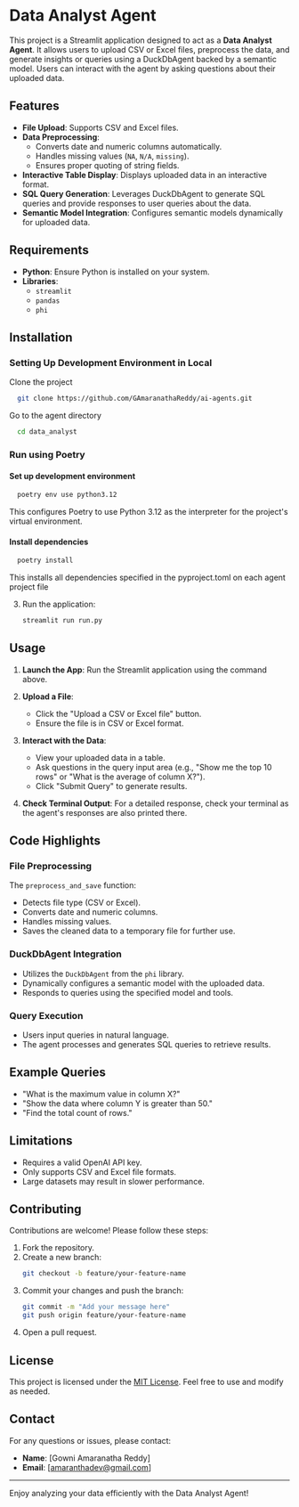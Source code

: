 # Data Analyst Agent

This project is a Streamlit application designed to act as a **Data Analyst Agent**. It allows users to upload CSV or Excel files, preprocess the data, and generate insights or queries using a DuckDbAgent backed by a semantic model. Users can interact with the agent by asking questions about their uploaded data.

## Features

- **File Upload**: Supports CSV and Excel files.
- **Data Preprocessing**:
  - Converts date and numeric columns automatically.
  - Handles missing values (`NA`, `N/A`, `missing`).
  - Ensures proper quoting of string fields.
- **Interactive Table Display**: Displays uploaded data in an interactive format.
- **SQL Query Generation**: Leverages DuckDbAgent to generate SQL queries and provide responses to user queries about the data.
- **Semantic Model Integration**: Configures semantic models dynamically for uploaded data.

## Requirements

- **Python**: Ensure Python is installed on your system.
- **Libraries**:
  - `streamlit`
  - `pandas`
  - `phi`

## Installation

### Setting Up Development Environment in Local


Clone the project

```bash
  git clone https://github.com/GAmaranathaReddy/ai-agents.git
```

Go to the agent directory

```bash
  cd data_analyst
```

### Run using Poetry

#### Set up development environment

```bash
  poetry env use python3.12
```

This configures Poetry to use Python 3.12 as the interpreter for the project's virtual environment.

#### Install dependencies

```bash
  poetry install
```

This installs all dependencies specified in the pyproject.toml on each agent project file

3. Run the application:
   ```bash
   streamlit run run.py
   ```

## Usage

1. **Launch the App**:
   Run the Streamlit application using the command above.


3. **Upload a File**:
   - Click the "Upload a CSV or Excel file" button.
   - Ensure the file is in CSV or Excel format.

4. **Interact with the Data**:
   - View your uploaded data in a table.
   - Ask questions in the query input area (e.g., "Show me the top 10 rows" or "What is the average of column X?").
   - Click "Submit Query" to generate results.

5. **Check Terminal Output**:
   For a detailed response, check your terminal as the agent's responses are also printed there.

## Code Highlights

### File Preprocessing
The `preprocess_and_save` function:
- Detects file type (CSV or Excel).
- Converts date and numeric columns.
- Handles missing values.
- Saves the cleaned data to a temporary file for further use.

### DuckDbAgent Integration
- Utilizes the `DuckDbAgent` from the `phi` library.
- Dynamically configures a semantic model with the uploaded data.
- Responds to queries using the specified model and tools.

### Query Execution
- Users input queries in natural language.
- The agent processes and generates SQL queries to retrieve results.

## Example Queries
- "What is the maximum value in column X?"
- "Show the data where column Y is greater than 50."
- "Find the total count of rows."

## Limitations
- Requires a valid OpenAI API key.
- Only supports CSV and Excel file formats.
- Large datasets may result in slower performance.

## Contributing

Contributions are welcome! Please follow these steps:
1. Fork the repository.
2. Create a new branch:
   ```bash
   git checkout -b feature/your-feature-name
   ```
3. Commit your changes and push the branch:
   ```bash
   git commit -m "Add your message here"
   git push origin feature/your-feature-name
   ```
4. Open a pull request.

## License

This project is licensed under the [MIT License](LICENSE). Feel free to use and modify as needed.

## Contact
For any questions or issues, please contact:
- **Name**: [Gowni Amaranatha Reddy]
- **Email**: [amaranthadev@gmail.com]
---

Enjoy analyzing your data efficiently with the Data Analyst Agent!


